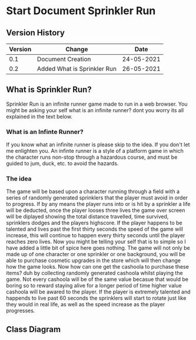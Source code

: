 # Start Document Sprinkler Run

## Version History

|Version|Change|Date|
|-------|------|----|
|0.1| Document Creation|24-05-2021|
|0.2| Added What is Sprinkler Run|26-05-2021|


## What is Sprinkler Run?
Sprinkler Run is an infinite runner game made to run in a web browser. You might be asking your self what is an infinite runner? dont you worry its all explained in the text below.

### What is an Infinte Runner?
If you know what an infinite runner is please skip to the idea. If you don't let me enlighten you. 
An infinte runner is a style of a platform game in which the character runs non-stop through a hazardous course, and must be guided to jum, duck, etc. to avoid the hazards.

### The idea
The game will be based upon a character running through a field with a series of randomly generated sprinklers that the player must avoid in order to progress. If by any means the player runs into or is hit by a sprinkler a life will be deducted, once the player looses three lives the game over screen will be diplayed showing the total distance travelled, time survived, sprinklers dodges and the players highscore. If the player happens to be talented and lives past the first thirty seconds the speed of the game will increase, this will continue to happen every thirty seconds until the player reaches zero lives. Now you might be telling your self that is to simple so I have added a little bit of spice here goes nothing. The game will not only be made up of one character or one sprinkler or one background, you will be able to purchase cosmetic upgrades in the store which will then change how the game looks. Now how can one get the cashoola to purchase these items? duh by collecting randomly generated cashoola whilst playing the game. Not every cashoola will be of the same value becasue that would be boring so to reward staying alive for a longer period of time higher value cashoola will be awared to the player. If the player is extremely talented and happends to live past 60 seconds the sprinklers will start to rotate just like they would in real life, as well as the speed increase as the player progresses.

## Class Diagram


